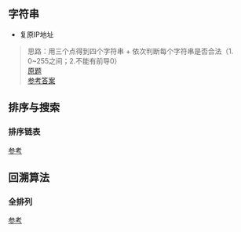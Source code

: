 ## 字符串
- 复原IP地址  
> 思路：用三个点得到四个字符串 + 依次判断每个字符串是否合法（1. 0~255之间；2.不能有前导0）  
[原题](https://leetcode-cn.com/explore/interview/card/bytedance/242/string/1044/)  
[参考答案](http://www.cnblogs.com/grandyang/p/4305572.html)
## 排序与搜索
### 排序链表  
[参考](http://www.cnblogs.com/TenosDoIt/p/3666585.html)
## 回溯算法
### 全排列  
[参考](https://blog.csdn.net/tanxuan231/article/details/46480631)
